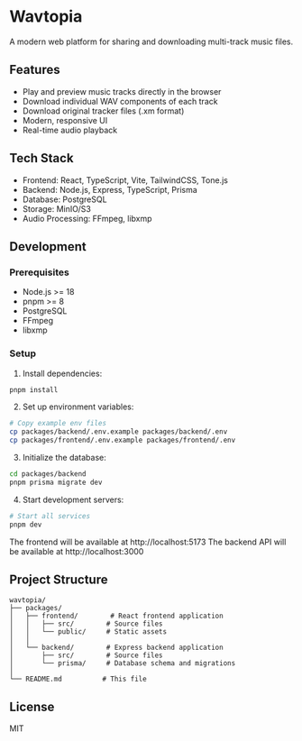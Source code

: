 # Wavtopia

A modern web platform for sharing and downloading multi-track music files.

## Features

- Play and preview music tracks directly in the browser
- Download individual WAV components of each track
- Download original tracker files (.xm format)
- Modern, responsive UI
- Real-time audio playback

## Tech Stack

- Frontend: React, TypeScript, Vite, TailwindCSS, Tone.js
- Backend: Node.js, Express, TypeScript, Prisma
- Database: PostgreSQL
- Storage: MinIO/S3
- Audio Processing: FFmpeg, libxmp

## Development

### Prerequisites

- Node.js >= 18
- pnpm >= 8
- PostgreSQL
- FFmpeg
- libxmp

### Setup

1. Install dependencies:

```bash
pnpm install
```

2. Set up environment variables:

```bash
# Copy example env files
cp packages/backend/.env.example packages/backend/.env
cp packages/frontend/.env.example packages/frontend/.env
```

3. Initialize the database:

```bash
cd packages/backend
pnpm prisma migrate dev
```

4. Start development servers:

```bash
# Start all services
pnpm dev
```

The frontend will be available at http://localhost:5173
The backend API will be available at http://localhost:3000

## Project Structure

```
wavtopia/
├── packages/
│   ├── frontend/        # React frontend application
│   │   ├── src/        # Source files
│   │   └── public/     # Static assets
│   │
│   └── backend/        # Express backend application
│       ├── src/        # Source files
│       └── prisma/     # Database schema and migrations
│
└── README.md          # This file
```

## License

MIT
